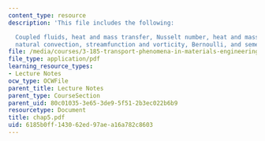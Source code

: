 ```yaml
---
content_type: resource
description: 'This file includes the following:

  Coupled fluids, heat and mass transfer, Nusselt number, heat and mass transfer coefficients,
  natural convection, streamfunction and vorticity, Bernoulli, and semester wrapup.'
file: /media/courses/3-185-transport-phenomena-in-materials-engineering-fall-2003/6185b0ff143062ed97aea16a782c8603_chap5.pdf
file_type: application/pdf
learning_resource_types:
- Lecture Notes
ocw_type: OCWFile
parent_title: Lecture Notes
parent_type: CourseSection
parent_uid: 80c01035-3e65-3de9-5f51-2b3ec022b6b9
resourcetype: Document
title: chap5.pdf
uid: 6185b0ff-1430-62ed-97ae-a16a782c8603
---
```

